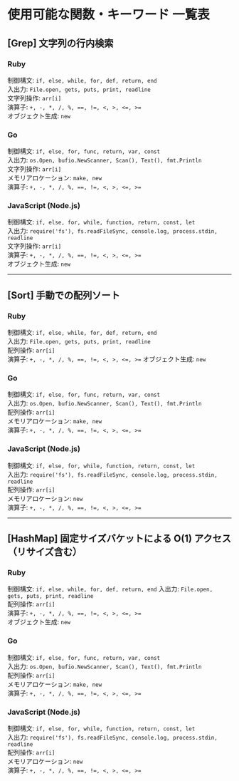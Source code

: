 # 使用可能な関数・キーワード 一覧表

## [Grep] 文字列の行内検索

### Ruby
制御構文: `if, else, while, for, def, return, end`  
入出力: `File.open, gets, puts, print, readline`  
文字列操作: `arr[i]`  
演算子: `+, -, *, /, %, ==, !=, <, >, <=, >=`   
オブジェクト生成: `new` 

### Go
制御構文: `if, else, for, func, return, var, const`  
入出力: `os.Open, bufio.NewScanner, Scan(), Text(), fmt.Println`  
文字列操作: `arr[i]`  
メモリアロケーション: `make, new`  
演算子: `+, -, *, /, %, ==, !=, <, >, <=, >=`

### JavaScript (Node.js)
制御構文: `if, else, for, while, function, return, const, let`  
入出力: `require('fs'), fs.readFileSync, console.log, process.stdin, readline`  
文字列操作: `arr[i]`  
演算子: `+, -, *, /, %, ==, !=, <, >, <=, >=`  
オブジェクト生成: `new`

---

## [Sort] 手動での配列ソート

### Ruby
制御構文: `if, else, while, for, def, return, end`  
入出力: `File.open, gets, puts, print, readline`  
配列操作: `arr[i]`  
演算子: `+, -, *, /, %, ==, !=, <, >, <=, >=`
オブジェクト生成: `new` 

### Go
制御構文: `if, else, for, func, return, var, const`  
入出力: `os.Open, bufio.NewScanner, Scan(), Text(), fmt.Println`  
配列操作: `arr[i]`  
メモリアロケーション: `make, new`  
演算子: `+, -, *, /, %, ==, !=, <, >, <=, >=`

### JavaScript (Node.js)
制御構文: `if, else, for, while, function, return, const, let`  
入出力: `require('fs'), fs.readFileSync, console.log, process.stdin, readline`  
配列操作: `arr[i]`  
メモリアロケーション: `new`  
演算子: `+, -, *, /, %, ==, !=, <, >, <=, >=`

---

## [HashMap] 固定サイズバケットによる O(1) アクセス（リサイズ含む）

### Ruby
制御構文: `if, else, while, for, def, return, end` 
入出力: `File.open, gets, puts, print, readline`  
配列操作: `arr[i]`  
演算子: `+, -, *, /, %, ==, !=, <, >, <=, >=`  
オブジェクト生成: `new`  

### Go
制御構文: `if, else, for, func, return, var, const`  
入出力: `os.Open, bufio.NewScanner, Scan(), Text(), fmt.Println`  
配列操作: `arr[i]`  
メモリアロケーション: `make, new`  
演算子: `+, -, *, /, %, ==, !=, <, >, <=, >=`  

### JavaScript (Node.js)
制御構文: `if, else, for, while, function, return, const, let`  
入出力: `require('fs'), fs.readFileSync, console.log, process.stdin, readline`  
配列操作: `arr[i]`  
メモリアロケーション: `new`  
演算子: `+, -, *, /, %, ==, !=, <, >, <=, >=`  
